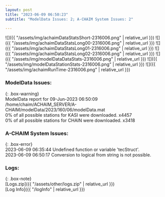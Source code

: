 ```yaml
---
layout: post
title: "2023-06-09 06:50:23"
subtitle: "ModelData Issues: 2; A-CHAIM System Issues: 2"

---
```


![]({{ "/assets/img/achaimDataStatsShort-2316006.png" | relative_url }})
![]({{ "/assets/img/achaimDataStatsLong00-2316006.png" | relative_url }})
![]({{ "/assets/img/achaimDataStatsLong01-2316006.png" | relative_url }})
![]({{ "/assets/img/achaimDataStatsLong02-2316006.png" | relative_url }})
![]({{ "/assets/img/modelDataDataStats-2316006.png" | relative_url }})
![]({{ "/assets/img/modelDataStationStats-2316006.png" | relative_url }})
![]({{ "/assets/img/achaimRunTime-2316006.png" | relative_url }})


### ModelData Issues:  
  
{: .box-warning}  
 ModelData report for 09-Jun-2023 06:50:09   
 /home/chaim/ACHAIM_SERVER/A-CHAIM/modelData/2023/160/06/modelData.mat   
 0% of all possible stations for KASI were downloaded. x4457   
 0% of all possible stations for CHAIN were downloaded. x3418   
  
### A-CHAIM System Issues:  
  
{: .box-error}  
2023-06-09 06:35:44 Undefined function or variable 'tecStruct'.  
2023-06-09 06:50:17 Conversion to logical from string is not possible.  

### Logs:  
  
{: .box-note}  
[Logs.zip]({{ "/assets/other/logs.zip" | relative_url }})  
[Log Info]({{ "/logInfo" | relative_url }})  
